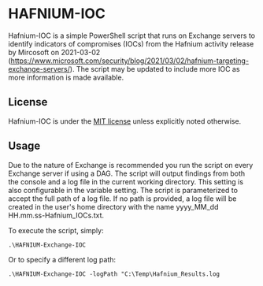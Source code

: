 # HAFNIUM-IOC
Hafnium-IOC is a simple PowerShell script that runs on Exchange servers to identify indicators of compromises (IOCs) from the Hafnium activity release by Mircosoft on 2021-03-02 (https://www.microsoft.com/security/blog/2021/03/02/hafnium-targeting-exchange-servers/). The script may be updated to include more IOC as more information is made available. 

## License

Hafnium-IOC is under the [MIT license](https://github.com/soteria-security/HAFNIUM-IOC/blob/main/LICENSE) unless explicitly noted otherwise.

## Usage

Due to the nature of Exchange is recommended you run the script on every Exchange server if using a DAG. The script will output findings from both the console and a log file in the current working directory. This setting is also configurable in the variable setting. The script is parameterized to accept the full path of a log file. If no path is provided, a log file will be created in the user's home directory with the name yyyy_MM_dd HH.mm.ss-Hafnium_IOCs.txt.

To execute the script, simply:
```
.\HAFNIUM-Exchange-IOC
```

Or to specify a different log path:
```
.\HAFNIUM-Exchange-IOC -logPath "C:\Temp\Hafnium_Results.log
```
